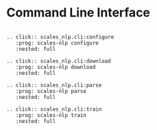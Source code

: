 Command Line Interface
=========================

```{eval-rst}

.. click:: scales_nlp.cli:configure
   :prog: scales-nlp configure
   :nested: full

.. click:: scales_nlp.cli:download
   :prog: scales-nlp download
   :nested: full

.. click:: scales_nlp.cli:parse
   :prog: scales-nlp parse
   :nested: full

.. click:: scales_nlp.cli:train
   :prog: scales-nlp train
   :nested: full
```
